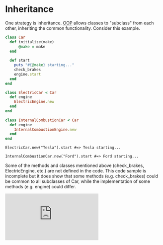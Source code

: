# Inheritance

One strategy is inheritance. [OOP](https://github.com/makersacademy/course/blob/master/boris_bikes.md) allows classes to "subclass" from each other, inheriting the common functionality. Consider this example.

```ruby
class Car
  def initialize(make)
      @make = make
  end
  
  def start
    puts "#{@make} starting..."
    check_brakes
    engine.start
  end
end

class ElectricCar < Car
  def engine
    ElectricEngine.new
  end
end
 
class InternalCombustionCar < Car
  def engine
    InternalCombustionEngine.new
  end
end
```

` ElectricCar.new("Tesla").start #=> Tesla starting... `

` InternalCombustionCar.new("Ford").start #=> Ford starting... `

Some of the methods and classes mentioned above (check_brakes, ElectricEngine, etc.) are not defined in the code. This code sample is incomplete but it does show that some methods (e.g. check_brakes) could be common to all subclasses of Car, while the implementation of some methods (e.g. engine) could differ. 

![Tracking pixel](https://githubanalytics.herokuapp.com/course/pills/inheritance.md)
